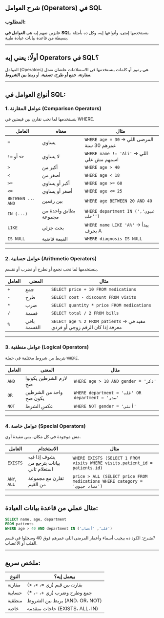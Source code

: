 ## شرح العوامل (Operators) في SQL

### المطلوب:

عايزين نفهم إيه هي **العوامل في SQL**، بنستخدمها إمتى، وأنواعها إيه، وكل ده بأمثلة بسيطة من قاعدة بيانات عيادة طبية.

--- 

## أولًا: يعني إيه Operators في SQL؟

العوامل (Operators) هي رموز أو كلمات بنستخدمها في الاستعلامات علشان نعمل **مقارنة**، **جمع أو طرح**، **تصفية**، أو **ربط بين الشروط**.

---

## أنواع العوامل في SQL:

### 1. **عوامل المقارنة (Comparison Operators)**

بنستخدمها لما نحب نقارن بين قيمتين في WHERE.

| العامل            | معناه                 | مثال                                        |
| ----------------- | --------------------- | ------------------------------------------- |
| `=`               | يساوي                 | `WHERE age = 30` → المرضى اللي عمرهم 30 سنة |
| `!=` أو `<>`      | لا يساوي              | `WHERE name != 'Ali'` → اللي اسمهم مش علي   |
| `>`               | أكبر من               | `WHERE age > 40`                            |
| `<`               | أصغر من               | `WHERE age < 18`                            |
| `>=`              | أكبر أو يساوي         | `WHERE age >= 60`                           |
| `<=`              | أصغر أو يساوي         | `WHERE age <= 25`                           |
| `BETWEEN ... AND` | بين رقمين             | `WHERE age BETWEEN 20 AND 40`               |
| `IN (...)`        | يطابق واحدة من مجموعة | `WHERE department IN ('عيون', 'قلب')`       |
| `LIKE`            | بحث جزئي              | `WHERE name LIKE 'A%'` → يبدأ بحرف A        |
| `IS NULL`         | القيمة فاضية          | `WHERE diagnosis IS NULL`                   |

---

### 2. **عوامل حسابية (Arithmetic Operators)**

بنستخدمها لما نحب نجمع أو نطرح أو نضرب أو نقسم.

| العامل | المعنى      | مثال                                                                      |
| ------ | ----------- | ------------------------------------------------------------------------- |
| `+`    | جمع         | `SELECT price + 10 FROM medications`                                      |
| `-`    | طرح         | `SELECT cost - discount FROM visits`                                      |
| `*`    | ضرب         | `SELECT quantity * price FROM medications`                                |
| `/`    | قسمة        | `SELECT total / 2 FROM bills`                                             |
| `%`    | باقي القسمة | `SELECT age % 2 FROM patients` → مفيد في معرفة إذا كان الرقم زوجي أو فردي |

---

### 3. **عوامل منطقية (Logical Operators)**

بتربط بين شروط مختلفة في جملة `WHERE`.

| العامل | المعنى                  | مثال                                             |
| ------ | ----------------------- | ------------------------------------------------ |
| `AND`  | لازم الشرطين يكونوا صح  | `WHERE age > 18 AND gender = 'ذكر'`              |
| `OR`   | واحد من الشرطين يكون صح | `WHERE department = 'قلب' OR department = 'صدر'` |
| `NOT`  | عكس الشرط               | `WHERE NOT gender = 'أنثى'`                      |

---

### 4. **عوامل خاصة (Special Operators)**

مش موجودة في كل مكان، بس مفيدة أوي.

| العامل       | الاستخدام                                 | مثال                                                                        |
| ------------ | ----------------------------------------- | --------------------------------------------------------------------------- |
| `EXISTS`     | يشوف إذا فيه بيانات بترجع من استعلام تاني | `WHERE EXISTS (SELECT 1 FROM visits WHERE visits.patient_id = patients.id)` |
| `ANY`, `ALL` | تقارن مع مجموعة من القيم                  | `price > ALL (SELECT price FROM medications WHERE category = 'مضاد حيوي')`  |

---

## مثال عملي من قاعدة بيانات العيادة:

```sql
SELECT name, age, department
FROM patients
WHERE age > 40 AND department IN ('قلب', 'أعصاب')
```

 *الشرح:* الكود ده بيجيب أسماء وأعمار المرضى اللي عمرهم فوق 40 وسجلوا في قسم القلب أو الأعصاب.

---

## ملخص سريع:

| النوع  | بيعمل إيه؟                     |
| ------ | ------------------------------ |
| مقارنة | يقارن بين قيم (زي =، >، <)     |
| حسابية | جمع وطرح وضرب (زي +، -، \*)    |
| منطقية | يربط بين الشروط (AND، OR، NOT) |
| خاصة   | حاجات متقدمة (EXISTS، ALL، IN) |

